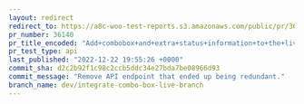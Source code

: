 ```yaml
---
layout: redirect
redirect_to: https://a8c-woo-test-reports.s3.amazonaws.com/public/pr/36140/api/index.html
pr_number: 36140
pr_title_encoded: "Add+combobox+and+extra+status+information+to+the+live+branches+menu+in+WooCommerce+Beta+Tester"
pr_test_type: api
last_published: "2022-12-22 19:55:26 +0000"
commit_sha: d2c2b92f1c98c2ccb5ddc34e27bda7be08966d93
commit_message: "Remove API endpoint that ended up being redundant."
branch_name: dev/integrate-combo-box-live-branch
---
```

